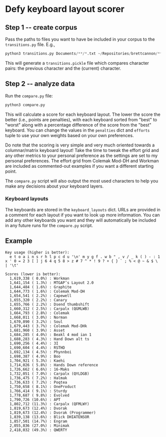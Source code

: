 # Defy keyboard layout scorer

## Step 1 -- create corpus
Pass the paths to files you want to have be included in your corpus to the `transitions.py` file. E.g.,

```python
python3 transitions.py Documents/**/*.txt ~/Repositories/brettcannon/**/*.py ~/Repositories/brettcannon/**/*.md
```

This will generate a `transitions.pickle` file which compares character pairs: the previous character and the (current) character.

## Step 2 -- analyze data

Run the `compare.py` file:
```python
python3 compare.py
```

This will calculate a score for each keyboard layout.
The lower the score the better (i.e., points are penalties), with each keyboard sorted from "best" to "worst" along with a percentage difference of the score from the "best" keyboard.
You can change the values in the `penalties` dict and `efforts` tuple to use your own weights based on your own preferences.

Do note that the scoring is very simple and very much oriented towards a columnar/matrix keyboard layout!
Take the time to tweak the effort grid and any other metrics to your personal preference as the settings are set to my personal preferences.
The effort grid from Colemak Mod-DH and Workman are included as commented-out examples if you want a different starting point.

The `compare.py` script will also output the most used characters to help you make any decisions about your keyboard layers.

### Keyboard layouts

The keyboards are stored in the `keyboard_layouts` dict.
URLs are provided in a comment for each layout if you want to look up more
information.
You can add any other keyboards you want and they will automatically be included in any future runs for the `compare.py` script.

## Example
```text
Key usage (higher is better):
  e t o a i n s r h l p c d u '\n' m y g f . w b " , v / _ k ( ) - : 1 x ' 0 = 2 3 [ ] j 6 4 q 5 8 > z # 7 ^ * ! 9 ? + { } ` ; % < @ ~ & $ \ | '\t'

Scores (lower is better):
  1,619,338 ( 0.0%) : Workman
  1,641,154 ( 1.3%) : MTGAP’s Layout 2.0
  1,644,484 ( 1.6%) : Graphite
  1,644,773 ( 1.6%) : Colemak Mod-DH
  1,654,541 ( 2.2%) : Capewell
  1,655,320 ( 2.2%) : Canary
  1,655,766 ( 2.2%) : Dsend thumbshift
  1,660,312 ( 2.5%) : Carpalx (QGMLWB)
  1,664,793 ( 2.8%) : Colemak
  1,668,011 ( 3.0%) : Norman
  1,670,890 ( 3.2%) : Soul
  1,679,443 ( 3.7%) : Colemak Mod-DHk
  1,681,960 ( 3.9%) : Asset
  1,684,285 ( 4.0%) : Beakl 4 mod ian 1
  1,688,283 ( 4.3%) : Hand Down alt ts
  1,690,256 ( 4.4%) : 3I
  1,690,604 ( 4.4%) : RSTHD
  1,692,134 ( 4.5%) : Phynnboi
  1,698,387 ( 4.9%) : Boo
  1,704,921 ( 5.3%) : Kaehi
  1,714,026 ( 5.8%) : Hands Down reference
  1,726,662 ( 6.6%) : 16-Maks
  1,732,051 ( 7.0%) : Carpalx (QYLDGB)
  1,736,475 ( 7.2%) : Halmak
  1,736,633 ( 7.2%) : Poqtea
  1,750,658 ( 8.1%) : OneProduct
  1,766,414 ( 9.1%) : Sturdy
  1,778,687 ( 9.8%) : Evolved
  1,790,726 (10.6%) : APT
  1,802,712 (11.3%) : Carpalx (QFMLWY)
  1,819,673 (12.4%) : Dvorak
  1,819,673 (12.4%) : Dvorak (Programmer)
  1,839,138 (13.6%) : Blick DHIATENSOR
  1,857,501 (14.7%) : Engram
  2,055,836 (27.0%) : Minimak
  2,418,032 (49.3%) : QWERTY
```
